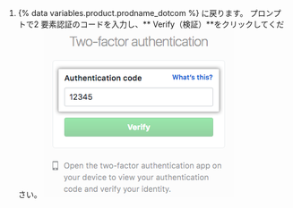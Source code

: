 1. {% data variables.product.prodname_dotcom %} に戻ります。 プロンプトで2 要素認証のコードを入力し、** Verify（検証）**をクリックしてください。 ![2 要素認証の認証コードフィールド](/assets/images/help/desktop/2fa-code-field.png)
